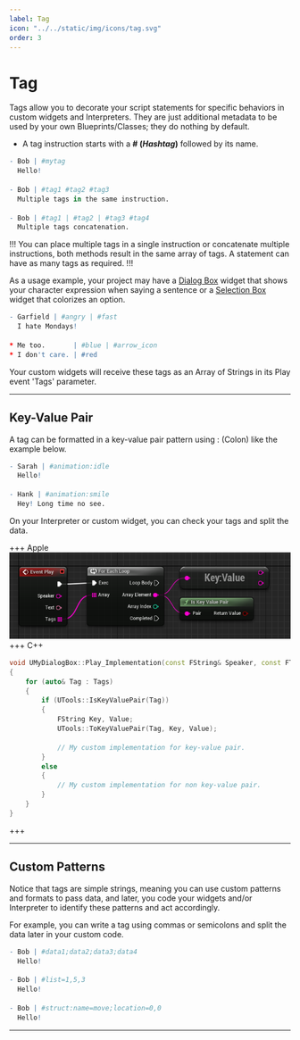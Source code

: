 ```yaml
---
label: Tag
icon: "../../static/img/icons/tag.svg"
order: 3
---
```

# Tag

Tags allow you to decorate your script statements for specific behaviors in custom widgets and Interpreters. They are just additional metadata to be used by your own Blueprints/Classes; they do nothing by default.

- A tag instruction starts with a **# (_Hashtag_)** followed by its name.

```q #
- Bob | #mytag
  Hello!

- Bob | #tag1 #tag2 #tag3
  Multiple tags in the same instruction.

- Bob | #tag1 | #tag2 | #tag3 #tag4
  Multiple tags concatenation.
```

!!!
You can place multiple tags in a single instruction or concatenate multiple instructions, both methods result in the same array of tags. A statement can have as many tags as required.
!!!

As a usage example, your project may have a [Dialog Box](../../CodingAndDesign/Widgets/dialog-box.md) widget that shows your character expression when saying a sentence or a [Selection Box](../../CodingAndDesign/Widgets/selection-box.md) widget that colorizes an option.

```q #
- Garfield | #angry | #fast
  I hate Mondays!

* Me too.       | #blue | #arrow_icon
* I don't care. | #red
```

Your custom widgets will receive these tags as an Array of Strings in its Play event 'Tags' parameter.

---

## Key-Value Pair
A tag can be formatted in a key-value pair pattern using : (Colon) like the example below.

```q #
- Sarah | #animation:idle
  Hello!

- Hank | #animation:smile
  Hey! Long time no see.
```

On your Interpreter or custom widget, you can check your tags and split the data.

+++ Apple
![](../../static/img/examples/tag_key_value_pair.png)
+++ C++
```cpp #
void UMyDialogBox::Play_Implementation(const FString& Speaker, const FText& Text, const TArray<FString>& Tags)
{
    for (auto& Tag : Tags)
    {
        if (UTools::IsKeyValuePair(Tag))
        {
            FString Key, Value;
            UTools::ToKeyValuePair(Tag, Key, Value);

            // My custom implementation for key-value pair.
        }
        else
        {
            // My custom implementation for non key-value pair.
        }
    }
}
```
+++

---

## Custom Patterns
Notice that tags are simple strings, meaning you can use custom patterns and formats to pass data, and later, you code your widgets and/or Interpreter to identify these patterns and act accordingly.

For example, you can write a tag using commas or semicolons and split the data later in your custom code.

```q
- Bob | #data1;data2;data3;data4
  Hello!

- Bob | #list=1,5,3
  Hello!

- Bob | #struct:name=move;location=0,0
  Hello!
```

---
